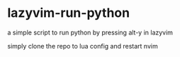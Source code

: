# lazyvim-run-python
a simple script to run python by pressing alt-y in lazyvim

simply clone the repo to lua config and restart nvim
